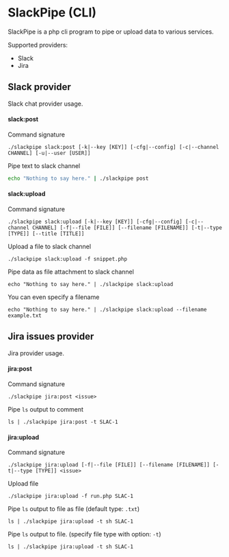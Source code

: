 # SlackPipe (CLI)
SlackPipe is a php cli program to pipe or upload data to various services.

Supported providers:
* Slack
* Jira

## Slack provider
Slack chat provider usage.

#### slack:post
Command signature
```
./slackpipe slack:post [-k|--key [KEY]] [-cfg|--config] [-c|--channel CHANNEL] [-u|--user [USER]]
```
Pipe text to slack channel
```bash
echo "Nothing to say here." | ./slackpipe post
```

#### slack:upload
Command signature
```
./slackpipe slack:upload [-k|--key [KEY]] [-cfg|--config] [-c|--channel CHANNEL] [-f|--file [FILE]] [--filename [FILENAME]] [-t|--type [TYPE]] [--title [TITLE]]
```

Upload a file to slack channel
```
./slackpipe slack:upload -f snippet.php
```

Pipe data as file attachment to slack channel
```
echo "Nothing to say here." | ./slackpipe slack:upload
```
You can even specify a filename
```
echo "Nothing to say here." | ./slackpipe slack:upload --filename example.txt
```

## Jira issues provider
Jira provider usage.

#### jira:post

Command signature
```
./slackpipe jira:post <issue>
```

Pipe `ls` output to comment
```
ls | ./slackpipe jira:post -t SLAC-1
```

#### jira:upload

Command signature
```
./slackpipe jira:upload [-f|--file [FILE]] [--filename [FILENAME]] [-t|--type [TYPE]] <issue>
```
Upload file
```
./slackpipe jira:upload -f run.php SLAC-1
```

Pipe `ls` output to file as file (default type: `.txt`)
```
ls | ./slackpipe jira:upload -t sh SLAC-1
```

Pipe `ls` output to file. (specify file type with option: `-t`)
```
ls | ./slackpipe jira:upload -t sh SLAC-1
```
